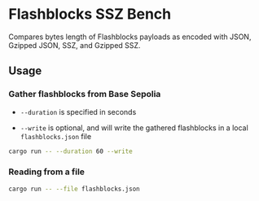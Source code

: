 # Flashblocks SSZ Bench

Compares bytes length of Flashblocks payloads as encoded with JSON, Gzipped JSON, SSZ, and Gzipped SSZ.

## Usage

### Gather flashblocks from Base Sepolia

- `--duration` is specified in seconds

- `--write` is optional, and will write the gathered flashblocks in a local `flashblocks.json` file

```bash
cargo run -- --duration 60 --write
```

### Reading from a file

```bash
cargo run -- --file flashblocks.json
```